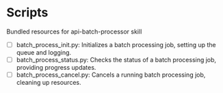 # Scripts

Bundled resources for api-batch-processor skill

- [ ] batch_process_init.py: Initializes a batch processing job, setting up the queue and logging.
- [ ] batch_process_status.py: Checks the status of a batch processing job, providing progress updates.
- [ ] batch_process_cancel.py: Cancels a running batch processing job, cleaning up resources.

